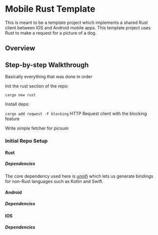 # Mobile Rust Template

This is meant to be a template project which implements a shared Rust client between IOS and Android mobile apps. This template project uses Rust to make a request for a picture of a dog.

## Overview


## Step-by-step Walkthrough

Basically everything that was done in order

Init the rust section of the repo:

`cargo new rust`

Install deps:

`cargo add reqwest -F blocking` HTTP Request client with the blocking feature

Write simple fetcher for picsum


### Initial Repo Setup

#### Rust

##### Dependencies

The core dependency used here is [unnifi](https://github.com/mozilla/uniffi-rs) which lets us generate bindings for non-Rust languages such as Kotlin and Swift.

#### Android

##### Dependencies

#### IOS

##### Dependencies
